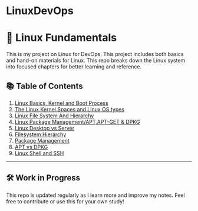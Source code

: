 # LinuxDevOps

# 🐧 Linux Fundamentals

This is my project on Linux for DevOps. This project includes both basics and hand-on materials for Linux.
This repo breaks down the Linux system into focused chapters for better learning and reference.

## 📚 Table of Contents

1. [Linux Basics, Kernel and Boot Process](01-linux-basics.md)
2. [The Linux Kernel Spaces and Linux OS types](02-kernel-space-user-space.md)
3. [Linux File System And Hierarchy](03-linux-filesystem.md)
4. [Linux Package Management/APT,APT-GET & DPKG](04-linux-file-management-apt-dpkg.md)
5. [Linux Desktop vs Server](chapters/05-desktop-vs-server.md)
6. [Filesystem Hierarchy](chapters/06-filesystem-hierarchy.md)
7. [Package Management](chapters/07-package-management.md)
8. [APT vs DPKG](chapters/08-apt-vs-dpkg.md)
9. [Linux Shell and SSH](chapters/09-shell-and-ssh.md)

---

## 🛠️ Work in Progress

This repo is updated regularly as I learn more and improve my notes. Feel free to contribute or use this for your own study!

